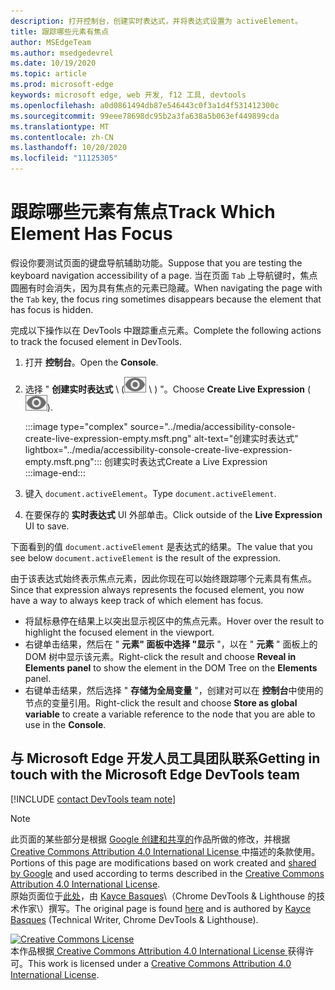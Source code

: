 ```yaml
---
description: 打开控制台，创建实时表达式，并将表达式设置为 activeElement。
title: 跟踪哪些元素有焦点
author: MSEdgeTeam
ms.author: msedgedevrel
ms.date: 10/19/2020
ms.topic: article
ms.prod: microsoft-edge
keywords: microsoft edge, web 开发, f12 工具, devtools
ms.openlocfilehash: a0d0861494db87e546443c0f3a1d4f531412300c
ms.sourcegitcommit: 99eee78698dc95b2a3fa638a5b063ef449899cda
ms.translationtype: MT
ms.contentlocale: zh-CN
ms.lasthandoff: 10/20/2020
ms.locfileid: "11125305"
---
```

<!-- Copyright Kayce Basques 

   Licensed under the Apache License, Version 2.0 (the "License");
   you may not use this file except in compliance with the License.
   You may obtain a copy of the License at

       https://www.apache.org/licenses/LICENSE-2.0

   Unless required by applicable law or agreed to in writing, software
   distributed under the License is distributed on an "AS IS" BASIS,
   WITHOUT WARRANTIES OR CONDITIONS OF ANY KIND, either express or implied.
   See the License for the specific language governing permissions and
   limitations under the License.  -->  

# <span data-ttu-id="d0ae2-104">跟踪哪些元素有焦点</span><span class="sxs-lookup"><span data-stu-id="d0ae2-104">Track Which Element Has Focus</span></span>  

<span data-ttu-id="d0ae2-105">假设你要测试页面的键盘导航辅助功能。</span><span class="sxs-lookup"><span data-stu-id="d0ae2-105">Suppose that you are testing the keyboard navigation accessibility of a page.</span></span>  <span data-ttu-id="d0ae2-106">当在页面 `Tab` 上导航键时，焦点圆圈有时会消失，因为具有焦点的元素已隐藏。</span><span class="sxs-lookup"><span data-stu-id="d0ae2-106">When navigating the page with the `Tab` key, the focus ring sometimes disappears because the element that has focus is hidden.</span></span>  

<span data-ttu-id="d0ae2-107">完成以下操作以在 DevTools 中跟踪重点元素。</span><span class="sxs-lookup"><span data-stu-id="d0ae2-107">Complete the following actions to track the focused element in DevTools.</span></span>  

1.  <span data-ttu-id="d0ae2-108">打开 **控制台**。</span><span class="sxs-lookup"><span data-stu-id="d0ae2-108">Open the **Console**.</span></span>  
1.  <span data-ttu-id="d0ae2-109">选择 " **创建实时表达式** \ (![ 创建实时表达式 ][ImageCreateIcon] \ ) "。</span><span class="sxs-lookup"><span data-stu-id="d0ae2-109">Choose **Create Live Expression** \(![Create Live Expression][ImageCreateIcon]\).</span></span>  
    
    :::image type="complex" source="../media/accessibility-console-create-live-expression-empty.msft.png" alt-text="创建实时表达式" lightbox="../media/accessibility-console-create-live-expression-empty.msft.png":::
       <span data-ttu-id="d0ae2-111">创建实时表达式</span><span class="sxs-lookup"><span data-stu-id="d0ae2-111">Create a Live Expression</span></span>  
    :::image-end:::  
    
1.  <span data-ttu-id="d0ae2-112">键入 `document.activeElement`。</span><span class="sxs-lookup"><span data-stu-id="d0ae2-112">Type `document.activeElement`.</span></span>  
1.  <span data-ttu-id="d0ae2-113">在要保存的 **实时表达式** UI 外部单击。</span><span class="sxs-lookup"><span data-stu-id="d0ae2-113">Click outside of the **Live Expression** UI to save.</span></span>  
    
<span data-ttu-id="d0ae2-114">下面看到的值 `document.activeElement` 是表达式的结果。</span><span class="sxs-lookup"><span data-stu-id="d0ae2-114">The value that you see below `document.activeElement` is the result of the expression.</span></span>  

<span data-ttu-id="d0ae2-115">由于该表达式始终表示焦点元素，因此你现在可以始终跟踪哪个元素具有焦点。</span><span class="sxs-lookup"><span data-stu-id="d0ae2-115">Since that expression always represents the focused element, you now have a way to always keep track of which element has focus.</span></span>  

*   <span data-ttu-id="d0ae2-116">将鼠标悬停在结果上以突出显示视区中的焦点元素。</span><span class="sxs-lookup"><span data-stu-id="d0ae2-116">Hover over the result to highlight the focused element in the viewport.</span></span>  
*   <span data-ttu-id="d0ae2-117">右键单击结果，然后在 " **元素" 面板中选择 "显示** "，以在 " **元素** " 面板上的 DOM 树中显示该元素。</span><span class="sxs-lookup"><span data-stu-id="d0ae2-117">Right-click the result and choose **Reveal in Elements panel** to show the element in the DOM Tree on the **Elements** panel.</span></span>  
*   <span data-ttu-id="d0ae2-118">右键单击结果，然后选择 " **存储为全局变量** "，创建对可以在 **控制台**中使用的节点的变量引用。</span><span class="sxs-lookup"><span data-stu-id="d0ae2-118">Right-click the result and choose **Store as global variable** to create a variable reference to the node that you are able to use in the **Console**.</span></span>  

## <span data-ttu-id="d0ae2-119">与 Microsoft Edge 开发人员工具团队联系</span><span class="sxs-lookup"><span data-stu-id="d0ae2-119">Getting in touch with the Microsoft Edge DevTools team</span></span>  

[!INCLUDE [contact DevTools team note](../includes/contact-devtools-team-note.md)]  

<!-- image links -->  

[ImageCreateIcon]: ../media/create-live-expression-icon.msft.png  

<!-- links -->  

> [!NOTE]
> <span data-ttu-id="d0ae2-120">此页面的某些部分是根据 [Google 创建和共享的][GoogleSitePolicies]作品所做的修改，并根据[ Creative Commons Attribution 4.0 International License ][CCA4IL]中描述的条款使用。</span><span class="sxs-lookup"><span data-stu-id="d0ae2-120">Portions of this page are modifications based on work created and [shared by Google][GoogleSitePolicies] and used according to terms described in the [Creative Commons Attribution 4.0 International License][CCA4IL].</span></span>  
> <span data-ttu-id="d0ae2-121">原始页面位于[此处](https://developers.google.com/web/tools/chrome-devtools/accessibility/focus)，由 [Kayce Basques][KayceBasques]\（Chrome DevTools \& Lighthouse 的技术作家\）撰写。</span><span class="sxs-lookup"><span data-stu-id="d0ae2-121">The original page is found [here](https://developers.google.com/web/tools/chrome-devtools/accessibility/focus) and is authored by [Kayce Basques][KayceBasques] \(Technical Writer, Chrome DevTools \& Lighthouse\).</span></span>  

[![Creative Commons License][CCby4Image]][CCA4IL]  
<span data-ttu-id="d0ae2-123">本作品根据[ Creative Commons Attribution 4.0 International License ][CCA4IL]获得许可。</span><span class="sxs-lookup"><span data-stu-id="d0ae2-123">This work is licensed under a [Creative Commons Attribution 4.0 International License][CCA4IL].</span></span>  

[CCA4IL]: https://creativecommons.org/licenses/by/4.0  
[CCby4Image]: https://i.creativecommons.org/l/by/4.0/88x31.png  
[GoogleSitePolicies]: https://developers.google.com/terms/site-policies  
[KayceBasques]: https://developers.google.com/web/resources/contributors/kaycebasques  
